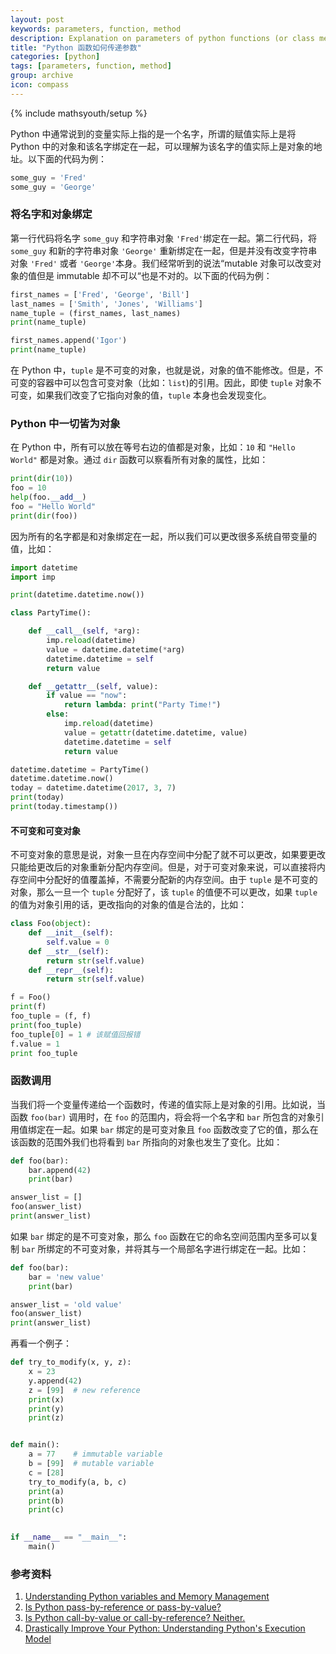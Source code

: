 ```yaml
---
layout: post
keywords: parameters, function, method
description: Explanation on parameters of python functions (or class methods) in Python
title: "Python 函数如何传递参数"
categories: [python]
tags: [parameters, function, method]
group: archive
icon: compass
---
```

{% include mathsyouth/setup %}

Python 中通常说到的变量实际上指的是一个名字，所谓的赋值实际上是将 Python 中的对象和该名字绑定在一起，可以理解为该名字的值实际上是对象的地址。以下面的代码为例：

```python
some_guy = 'Fred'
some_guy = 'George'
```

### 将名字和对象绑定

第一行代码将名字 `some_guy` 和字符串对象 `'Fred'`绑定在一起。第二行代码，将`some_guy` 和新的字符串对象 `'George'` 重新绑定在一起，但是并没有改变字符串对象 `'Fred'` 或者 `'George'`本身。我们经常听到的说法“mutable 对象可以改变对象的值但是 immutable 却不可以“也是不对的。以下面的代码为例：

```python
first_names = ['Fred', 'George', 'Bill']
last_names = ['Smith', 'Jones', 'Williams']
name_tuple = (first_names, last_names)
print(name_tuple)

first_names.append('Igor')
print(name_tuple)
```

在 Python 中，`tuple` 是不可变的对象，也就是说，对象的值不能修改。但是，不可变的容器中可以包含可变对象（比如：`list`)的引用。因此，即使 `tuple` 对象不可变，如果我们改变了它指向对象的值，`tuple` 本身也会发现变化。


### Python 中一切皆为对象

在 Python 中，所有可以放在等号右边的值都是对象，比如：`10` 和 `"Hello World"` 都是对象。通过 `dir` 函数可以察看所有对象的属性，比如：

```python
print(dir(10))
foo = 10
help(foo.__add__)
foo = "Hello World"
print(dir(foo))
```

因为所有的名字都是和对象绑定在一起，所以我们可以更改很多系统自带变量的值，比如：
```python
import datetime
import imp

print(datetime.datetime.now())

class PartyTime():

    def __call__(self, *arg):
        imp.reload(datetime)
        value = datetime.datetime(*arg)
        datetime.datetime = self
        return value

    def __getattr__(self, value):
        if value == "now":
            return lambda: print("Party Time!")
        else:
            imp.reload(datetime)
            value = getattr(datetime.datetime, value)
            datetime.datetime = self
            return value

datetime.datetime = PartyTime()
datetime.datetime.now()
today = datetime.datetime(2017, 3, 7)
print(today)
print(today.timestamp())
```


#### 不可变和可变对象

不可变对象的意思是说，对象一旦在内存空间中分配了就不可以更改，如果要更改只能给更改后的对象重新分配内存空间。但是，对于可变对象来说，可以直接将内存空间中分配好的值覆盖掉，不需要分配新的内存空间。由于 `tuple` 是不可变的对象，那么一旦一个 `tuple` 分配好了，该 `tuple` 的值便不可以更改，如果 `tuple` 的值为对象引用的话，更改指向的对象的值是合法的，比如：

```python
class Foo(object):
    def __init__(self):
        self.value = 0
    def __str__(self):
        return str(self.value)
    def __repr__(self):
        return str(self.value)

f = Foo()
print(f)
foo_tuple = (f, f)
print(foo_tuple)
foo_tuple[0] = 1 # 该赋值回报错
f.value = 1
print foo_tuple
```

### 函数调用

当我们将一个变量传递给一个函数时，传递的值实际上是对象的引用。比如说，当函数 `foo(bar)` 调用时，在 `foo` 的范围内，将会将一个名字和 `bar` 所包含的对象引用值绑定在一起。如果 `bar` 绑定的是可变对象且 `foo` 函数改变了它的值，那么在该函数的范围外我们也将看到 `bar` 所指向的对象也发生了变化。比如：


```python
def foo(bar):
    bar.append(42)
    print(bar)

answer_list = []
foo(answer_list)
print(answer_list)
```

如果 `bar` 绑定的是不可变对象，那么 `foo` 函数在它的命名空间范围内至多可以复制 `bar` 所绑定的不可变对象，并将其与一个局部名字进行绑定在一起。比如：

```python
def foo(bar):
    bar = 'new value'
    print(bar)

answer_list = 'old value'
foo(answer_list)
print(answer_list)
```

再看一个例子：

```python
def try_to_modify(x, y, z):
    x = 23
    y.append(42)
    z = [99]  # new reference
    print(x)
    print(y)
    print(z)


def main():
    a = 77    # immutable variable
    b = [99]  # mutable variable
    c = [28]
    try_to_modify(a, b, c)
    print(a)
    print(b)
    print(c)
    

if __name__ == "__main__":
    main()
```


### 参考资料

1. [Understanding Python variables and Memory Management](http://foobarnbaz.com/2012/07/08/understanding-python-variables/)
1. [Is Python pass-by-reference or pass-by-value?](https://robertheaton.com/2014/02/09/pythons-pass-by-object-reference-as-explained-by-philip-k-dick/)
1. [Is Python call-by-value or call-by-reference? Neither.](https://jeffknupp.com/blog/2012/11/13/is-python-callbyvalue-or-callbyreference-neither/)
1. [Drastically Improve Your Python: Understanding Python's Execution Model](https://jeffknupp.com/blog/2013/02/14/drastically-improve-your-python-understanding-pythons-execution-model/)

